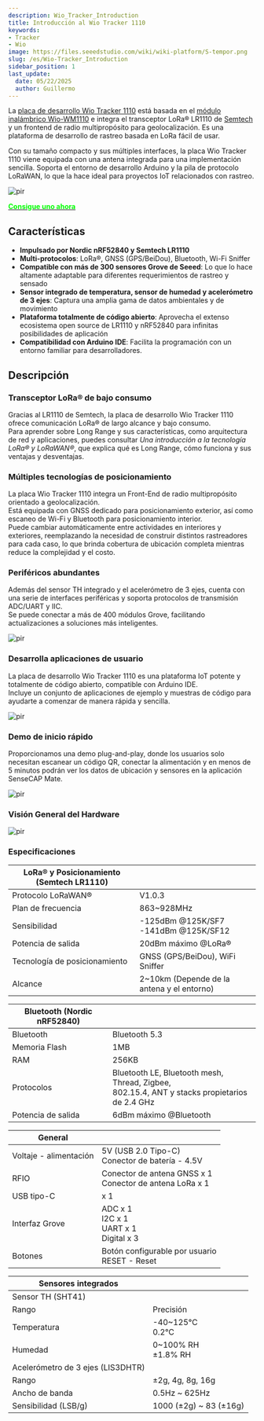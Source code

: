 ```yaml
---
description: Wio_Tracker_Introduction
title: Introducción al Wio Tracker 1110
keywords:
- Tracker
- Wio
image: https://files.seeedstudio.com/wiki/wiki-platform/S-tempor.png
slug: /es/Wio-Tracker_Introduction
sidebar_position: 1
last_update:
  date: 05/22/2025
  author: Guillermo
---
```



La [placa de desarrollo Wio Tracker 1110](https://www.seeedstudio.com/Wio-Tracker-1110-Dev-Board-p-5799.html) está basada en el [módulo inalámbrico Wio-WM1110](https://www.seeedstudio.com/Wio-WM1110-Module-LR1110-and-nRF52840-p-5676.html) e integra el transceptor LoRa® LR1110 de [Semtech](https://www.semtech.com/products/wireless-rf/lora-edge/lr1110) y un frontend de radio multipropósito para geolocalización. Es una plataforma de desarrollo de rastreo basada en LoRa fácil de usar.

Con su tamaño compacto y sus múltiples interfaces, la placa Wio Tracker 1110 viene equipada con una antena integrada para una implementación sencilla. Soporta el entorno de desarrollo Arduino y la pila de protocolo LoRaWAN, lo que la hace ideal para proyectos IoT relacionados con rastreo.

<p style={{textAlign: 'center'}}><img src="https://files.seeedstudio.com/wiki/SenseCAP/wio_tracker/wio-tracker.png" alt="pir" width={700} height="auto" /></p>


<div class="get_one_now_container" style={{textAlign: 'center'}}>
    <a class="get_one_now_item" href="https://www.seeedstudio.com/Wio-Tracker-1110-Dev-Board-p-5799.html" target="_blank">
            <strong><span><font color={'FFFFFF'} size={"4"}> Consigue uno ahora </font></span></strong>
    </a>
</div>


## Características

* **Impulsado por Nordic nRF52840 y Semtech LR1110**<br/>
* **Multi-protocolos**: LoRa®, GNSS (GPS/BeiDou), Bluetooth, Wi-Fi Sniffer<br/>
* **Compatible con más de 300 sensores Grove de Seeed**: Lo que lo hace altamente adaptable para diferentes requerimientos de rastreo y sensado<br/>
* **Sensor integrado de temperatura, sensor de humedad y acelerómetro de 3 ejes**: Captura una amplia gama de datos ambientales y de movimiento<br/>
* **Plataforma totalmente de código abierto**: Aprovecha el extenso ecosistema open source de LR1110 y nRF52840 para infinitas posibilidades de aplicación<br/>
* **Compatibilidad con Arduino IDE**: Facilita la programación con un entorno familiar para desarrolladores.

## Descripción

### Transceptor LoRa® de bajo consumo

Gracias al LR1110 de Semtech, la placa de desarrollo Wio Tracker 1110 ofrece comunicación LoRa® de largo alcance y bajo consumo.  
Para aprender sobre Long Range y sus características, como arquitectura de red y aplicaciones, puedes consultar *Una introducción a la tecnología LoRa® y LoRaWAN®*, que explica qué es Long Range, cómo funciona y sus ventajas y desventajas.

### Múltiples tecnologías de posicionamiento

La placa Wio Tracker 1110 integra un Front-End de radio multipropósito orientado a geolocalización.  
Está equipada con GNSS dedicado para posicionamiento exterior, así como escaneo de Wi-Fi y Bluetooth para posicionamiento interior.  
Puede cambiar automáticamente entre actividades en interiores y exteriores, reemplazando la necesidad de construir distintos rastreadores para cada caso, lo que brinda cobertura de ubicación completa mientras reduce la complejidad y el costo.

### Periféricos abundantes

Además del sensor TH integrado y el acelerómetro de 3 ejes, cuenta con una serie de interfaces periféricas y soporta protocolos de transmisión ADC/UART y IIC.  
Se puede conectar a más de 400 módulos Grove, facilitando actualizaciones a soluciones más inteligentes.

<p style={{textAlign: 'center'}}><img src="https://files.seeedstudio.com/wiki/SenseCAP/wio_tracker/WM1110-A-Grove.jpg" alt="pir" width={800} height="auto" /></p>


### Desarrolla aplicaciones de usuario

La placa de desarrollo Wio Tracker 1110 es una plataforma IoT potente y totalmente de código abierto, compatible con Arduino IDE.  
Incluye un conjunto de aplicaciones de ejemplo y muestras de código para ayudarte a comenzar de manera rápida y sencilla.

<p style={{textAlign: 'center'}}><img src="https://files.seeedstudio.com/wiki/SenseCAP/wio_tracker/arduino-1.png" alt="pir" width={800} height="auto" /></p>

### Demo de inicio rápido

Proporcionamos una demo plug-and-play, donde los usuarios solo necesitan escanear un código QR, conectar la alimentación y en menos de 5 minutos podrán ver los datos de ubicación y sensores en la aplicación SenseCAP Mate.

<p style={{textAlign: 'center'}}><img src="https://files.seeedstudio.com/wiki/SenseCAP/introduction/grove.png" alt="pir" width={800} height="auto" /></p>

### Visión General del Hardware

<p style={{textAlign: 'center'}}><img src="https://files.seeedstudio.com/wiki/SenseCAP/wio_tracker/hard-overview.png" alt="pir" width={800} height="auto" /></p>

### Especificaciones

|LoRa® y Posicionamiento (Semtech LR1110)| |
|----|----|
|Protocolo LoRaWAN®|V1.0.3|
|Plan de frecuencia|863~928MHz|
|Sensibilidad| -125dBm @125K/SF7<br/>-141dBm @125K/SF12|
|Potencia de salida|20dBm máximo @LoRa®|
|Tecnología de posicionamiento|GNSS (GPS/BeiDou), WiFi Sniffer|
|Alcance|2~10km (Depende de la antena y el entorno)|

|Bluetooth (Nordic nRF52840)| |
|----|----|
|Bluetooth|Bluetooth 5.3|
|Memoria Flash|1MB|
|RAM|256KB|
|Protocolos|Bluetooth LE, Bluetooth mesh, Thread, Zigbee,<br/>802.15.4, ANT y stacks propietarios de 2.4 GHz|
|Potencia de salida|6dBm máximo @Bluetooth|

|General| |
|----|----|
|Voltaje - alimentación|5V (USB 2.0 Tipo-C)<br/>Conector de batería - 4.5V|
|RFIO|Conector de antena GNSS x 1<br/>Conector de antena LoRa x 1|
|USB tipo-C|x 1|
|Interfaz Grove|ADC x 1<br/>I2C x 1<br/>UART x 1<br/>Digital x 3|
|Botones|Botón configurable por usuario<br/>RESET - Reset|

|Sensores integrados| |
|----|----|
|Sensor TH (SHT41)| |
|Rango|Precisión|
|Temperatura|-40~125°C<br/>0.2°C|
|Humedad|0~100% RH<br/>±1.8% RH|
|Acelerómetro de 3 ejes (LIS3DHTR)| |
|Rango|±2g, 4g, 8g, 16g|
|Ancho de banda|0.5Hz ~ 625Hz|
|Sensibilidad (LSB/g)|1000 (±2g) ~ 83 (±16g)|


